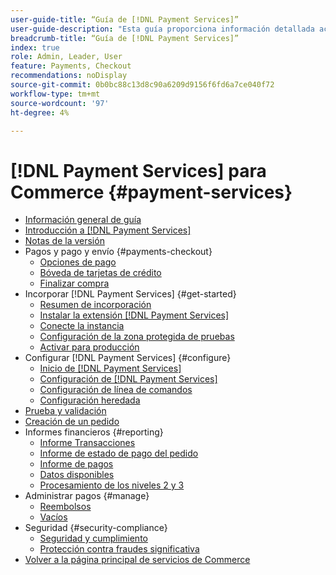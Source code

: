 ```yaml
---
user-guide-title: “Guía de [!DNL Payment Services]”
user-guide-description: "Esta guía proporciona información detallada acerca de cómo instalar y configurar [!DNL Payment Services] para tu tienda [!DNL Adobe Commerce] o [!DNL Magento Open Source] store."
breadcrumb-title: “Guía de [!DNL Payment Services]”
index: true
role: Admin, Leader, User
feature: Payments, Checkout
recommendations: noDisplay
source-git-commit: 0b0bc88c13d8c90a6209d9156f6fd6a7ce040f72
workflow-type: tm+mt
source-wordcount: '97'
ht-degree: 4%

---
```



# [!DNL Payment Services] para Commerce {#payment-services}

- [Información general de guía](guide-overview.md)
- [Introducción a  [!DNL Payment Services]](overview.md)
- [Notas de la versión](release-notes.md)
- Pagos y pago y envío {#payments-checkout}
   - [Opciones de pago](payments-options.md)
   - [Bóveda de tarjetas de crédito](vaulting.md)
   - [Finalizar compra](checkout.md)
- Incorporar [!DNL Payment Services] {#get-started}
   - [Resumen de incorporación](onboard.md)
   - [Instalar la extensión  [!DNL Payment Services] ](install.md)
   - [Conecte la instancia](connect.md)
   - [Configuración de la zona protegida de pruebas](sandbox.md)
   - [Activar para producción](production.md)
- Configurar [!DNL Payment Services] {#configure}
   - [Inicio de [!DNL Payment Services]](payments-home.md)
   - [Configuración de [!DNL Payment Services]](settings.md)
   - [Configuración de línea de comandos](configure-cli.md)
   - [Configuración heredada](configure-admin.md)
- [Prueba y validación](test-validate.md)
- [Creación de un pedido](create-order.md)
- Informes financieros {#reporting}
   - [Informe Transacciones](transactions.md)
   - [Informe de estado de pago del pedido](order-payment-status.md)
   - [Informe de pagos](payouts.md)
   - [Datos disponibles](data.md)
   - [Procesamiento de los niveles 2 y 3](levels-card-payment-transactions.md)
- Administrar pagos {#manage}
   - [Reembolsos](refunds.md)
   - [Vacíos](voids.md)
- Seguridad {#security-compliance}
   - [Seguridad y cumplimiento](security.md)
   - [Protección contra fraudes significativa](fraud-protection.md)
- [Volver a la página principal de servicios de Commerce](https://experienceleague.adobe.com/docs/commerce-merchant-services/user-guides/home.html)
